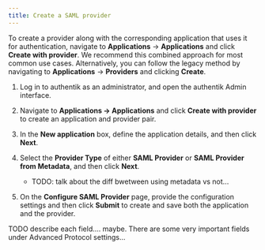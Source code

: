 ```yaml
---
title: Create a SAML provider
---
```


To create a provider along with the corresponding application that uses it for authentication, navigate to **Applications** → **Applications** and click **Create with provider**. We recommend this combined approach for most common use cases. Alternatively, you can follow the legacy method by navigating to **Applications** → **Providers** and clicking **Create**.

1. Log in to authentik as an administrator, and open the authentik Admin interface.

2. Navigate to **Applications -> Applications** and click **Create with provider** to create an application and provider pair.

3. In the **New application** box, define the application details, and then click **Next**.

4. Select the **Provider Type** of either **SAML Provider** or **SAML Provider from Metadata**, and then click **Next**.
    - TODO: talk about the diff bwetween using metadata vs not...

5. On the **Configure SAML Provider** page, provide the configuration settings and then click **Submit** to create and save both the application and the provider.

TODO describe each field.... maybe. There are some very important fields under Advanced Protocol settings...
